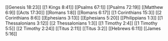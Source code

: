 [[Genesis 18:23]]
[[1 Kings 8:41]]
[[Psalms 67:1]]
[[Psalms 72:19]]
[[Matthew 6:9]]
[[Acts 17:30]]
[[Romans 1:8]]
[[Romans 6:17]]
[[1 Corinthians 15:3]]
[[2 Corinthians 8:6]]
[[Ephesians 3:13]]
[[Ephesians 5:20]]
[[Philippians 1:3]]
[[1 Thessalonians 3:12]]
[[2 Thessalonians 1:3]]
[[1 Timothy 2:4]]
[[1 Timothy 5:5]]
[[2 Timothy 2:24]]
[[Titus 2:11]]
[[Titus 3:2]]
[[Hebrews 6:11]]
[[James 5:16]]
